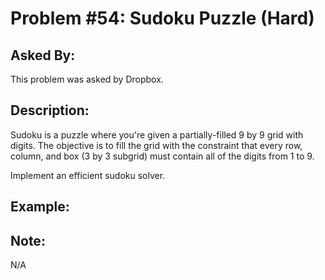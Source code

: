 # Problem #54: Sudoku Puzzle (Hard)

## Asked By:

This problem was asked by Dropbox.

## Description:

Sudoku is a puzzle where you're given a partially-filled 9 by 9 grid with digits. The objective is to fill the grid with the constraint that every row, column, and box (3 by 3 subgrid) must contain all of the digits from 1 to 9.  

Implement an efficient sudoku solver.

## Example:


## Note:

N/A